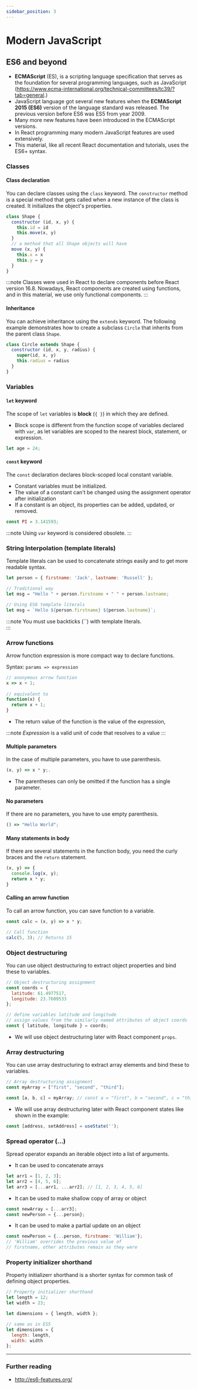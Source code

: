 ```yaml
---
sidebar_position: 3
---
```


# Modern JavaScript

## ES6 and beyond
- **ECMAScript** (ES), is a scripting language specification that serves as the foundation for several programming languages, such as JavaScript (https://www.ecma-international.org/technical-committees/tc39/?tab=general.) 				
- JavaScript language got several new features when the **ECMAScript 2015 (ES6)** version of the language standard was released. The previous version before ES6 was ES5 from year 2009.
- Many more new features have been introduced in the ECMAScript versions.
- In React programming many modern JavaScript features are used extensively.
- This material, like all recent React documentation and tutorials, uses the ES6+ syntax.

### Classes

#### Class declaration
You can declare classes using the `class` keyword. The `constructor` method is a special method that gets called when a new instance of the class is created. It initializes the object's properties.

```javascript
class Shape { 
  constructor (id, x, y) { 
    this.id = id 
    this.move(x, y) 
  } 
  // a method that all Shape objects will have
  move (x, y) {	 
    this.x = x 
    this.y = y  
  } 
}							
```
:::note
Classes were used in React to declare components before React version 16.8. Nowadays, React components are created using functions, and in this material, we use only functional components.
:::

#### Inheritance

You can achieve inheritance using the `extends` keyword. The following example demonstrates how to create a subclass `Circle` that inherits from the parent class `Shape`.

```javascript
class Circle extends Shape { 
  constructor (id, x, y, radius) { 
    super(id, x, y) 
    this.radius = radius 
  } 
}								
```
 ### Variables

#### `let` keyword 

The scope of `let` variables is **block** (`{ }`) in which they are defined. 
- Block scope is different from the function scope of variables declared with `var`, as let variables are scoped to the nearest block, statement, or expression.
```	js
let age = 24;
```
#### `const` keyword
The `const` declaration declares block-scoped local constant variable. 
- Constant variables must be initialized.
- The value of a constant can't be changed using the assignment operator after initialization
- If a constant is an object, its properties can be added, updated, or removed.
```js
const PI = 3.141593;
````
:::note
Using `var` keyword is considered obsolete.
:::

### String Interpolation (template literals)

Template literals can be used to concatenate strings easily and to get more readable syntax.

```js
let person = { firstname: 'Jack', lastname: 'Russell' };

// Traditional way
let msg = "Hello " + person.firstname + " " + person.lastname;

// Using ES6 template literals
let msg = `Hello ${person.firstname} ${person.lastname}`;
```
:::note
You must use backticks (``)	with template literals.			
:::

### Arrow functions

Arrow function expression is more compact way to declare functions.

Syntax: `params => expression`

```js
// anonymous arrow function
x => x + 1;
					
// equivalent to
function(x) {
  return x + 1;
}
```
- The return value of the function is the value of the expression, 

:::note
_Expression_ is a valid unit of code that resolves to a value
:::

#### Multiple parameters
In the case of multiple parameters, you have to use parenthesis.
```js
(x, y) => x * y;.
```
- The parentheses can only be omitted if the function has a single parameter.

#### No parameters
If there are no parameters, you have to use empty parenthesis.
```js
() => "Hello World";
```
#### Many statements in body
If there are several statements in the function body, you need the curly braces and the `return` statement.
```js
(x, y) => {
  console.log(x, y); 
  return x * y;
}					
```
#### Calling an arrow function
To call an arrow function, you can save function to a variable.
```js
const calc = (x, y) => x * y;

// Call function
calc(5, 3); // Returns 15
```

### Object destructuring

You can use object destructuring to extract object properties and bind these to variables.

```js
// Object destructuring assignment
const coords = {     
  latitude: 61.4977517,
  longitude: 23.7609533
};

// define variables latitude and longitude
// assign values from the similarly named attributes of object coords
const { latitude, longitude } = coords;
```
- We will use object destructuring later with React component `props`.

### Array destructuring

You can use array destructuring to extract array elements and bind these to variables.

```js
// Array destructuring assignment
const myArray = ["first", "second", "third"];

const [a, b, c] = myArray; // const a = "first", b = "second", c = "third";

```

- We will use array destructuring later with React component states like shown in the example:
```js
const [address, setAddress] = useState('');
```

### Spread operator (...)

Spread operator expands an iterable object into a list of arguments.

- It can be used to concatenate arrays

```js
let arr1 = [1, 2, 3];
let arr2 = [4, 5, 6];
let arr3 = [...arr1, ...arr2]; // [1, 2, 3, 4, 5, 6]
```
- It can be used to make shallow copy of array or object
```js
const newArray = [...arr3];
const newPerson = {...person};
```
- It can be used to make a partial update on an object
```js
const newPerson = {...person, firstname: 'William'};
// 'William' overrides the previous value of 
// firstname, other attributes remain as they were 
```
### Property initializer shorthand
Property initializerr shorthand is a shorter syntax for common task of defining object properties.
```js
// Property initializer shorthand
let length = 12;
let width = 23;

let dimensions = { length, width };

// same as in ES5
let dimensions = {
  length: length,
  width: width
};
```
---
### Further reading
- http://es6-features.org/

